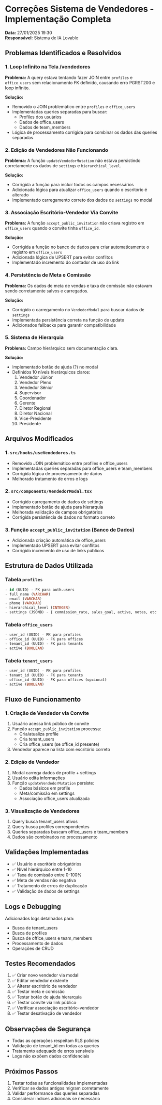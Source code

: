 # Correções Sistema de Vendedores - Implementação Completa

**Data:** 27/01/2025 19:30  
**Responsável:** Sistema de IA Lovable

## Problemas Identificados e Resolvidos

### 1. Loop Infinito na Tela /vendedores
**Problema:** A query estava tentando fazer JOIN entre `profiles` e `office_users` sem relacionamento FK definido, causando erro PGRST200 e loop infinito.

**Solução:** 
- Removido o JOIN problemático entre `profiles` e `office_users`
- Implementadas queries separadas para buscar:
  - Profiles dos usuários
  - Dados de office_users
  - Dados de team_members
- Lógica de processamento corrigida para combinar os dados das queries separadas

### 2. Edição de Vendedores Não Funcionando
**Problema:** A função `updateVendedorMutation` não estava persistindo corretamente os dados de `settings` e `hierarchical_level`.

**Solução:**
- Corrigida a função para incluir todos os campos necessários
- Adicionada lógica para atualizar `office_users` quando o escritório é alterado
- Implementado carregamento correto dos dados de `settings` no modal

### 3. Associação Escritório-Vendedor Via Convite
**Problema:** A função `accept_public_invitation` não criava registro em `office_users` quando o convite tinha `office_id`.

**Solução:**
- Corrigida a função no banco de dados para criar automaticamente o registro em `office_users`
- Adicionada lógica de UPSERT para evitar conflitos
- Implementado incremento do contador de uso do link

### 4. Persistência de Meta e Comissão
**Problema:** Os dados de meta de vendas e taxa de comissão não estavam sendo corretamente salvos e carregados.

**Solução:**
- Corrigido o carregamento no `VendedorModal` para buscar dados de `settings`
- Implementada persistência correta na função de update
- Adicionados fallbacks para garantir compatibilidade

### 5. Sistema de Hierarquia
**Problema:** Campo hierárquico sem documentação clara.

**Solução:**
- Implementado botão de ajuda (?) no modal
- Definidos 10 níveis hierárquicos claros:
  1. Vendedor Júnior
  2. Vendedor Pleno  
  3. Vendedor Sênior
  4. Supervisor
  5. Coordenador
  6. Gerente
  7. Diretor Regional
  8. Diretor Nacional
  9. Vice-Presidente
  10. Presidente

## Arquivos Modificados

### 1. `src/hooks/useVendedores.ts`
- Removido JOIN problemático entre profiles e office_users
- Implementadas queries separadas para office_users e team_members
- Corrigida lógica de processamento de dados
- Melhorado tratamento de erros e logs

### 2. `src/components/VendedorModal.tsx`
- Corrigido carregamento de dados de settings
- Implementado botão de ajuda para hierarquia
- Melhorada validação de campos obrigatórios
- Corrigida persistência de dados no formato correto

### 3. Função `accept_public_invitation` (Banco de Dados)
- Adicionada criação automática de office_users
- Implementado UPSERT para evitar conflitos
- Corrigido incremento de uso de links públicos

## Estrutura de Dados Utilizada

### Tabela `profiles`
```sql
- id (UUID) - FK para auth.users
- full_name (VARCHAR)
- email (VARCHAR)
- phone (VARCHAR)
- hierarchical_level (INTEGER)
- settings (JSONB) - { commission_rate, sales_goal, active, notes, etc }
```

### Tabela `office_users`
```sql
- user_id (UUID) - FK para profiles
- office_id (UUID) - FK para offices
- tenant_id (UUID) - FK para tenants
- active (BOOLEAN)
```

### Tabela `tenant_users`
```sql
- user_id (UUID) - FK para profiles
- tenant_id (UUID) - FK para tenants
- office_id (UUID) - FK para offices (opcional)
- active (BOOLEAN)
```

## Fluxo de Funcionamento

### 1. Criação de Vendedor via Convite
1. Usuário acessa link público de convite
2. Função `accept_public_invitation` processa:
   - Cria/atualiza profile
   - Cria tenant_users
   - Cria office_users (se office_id presente)
3. Vendedor aparece na lista com escritório correto

### 2. Edição de Vendedor
1. Modal carrega dados de profile + settings
2. Usuário edita informações
3. Função `updateVendedorMutation` persiste:
   - Dados básicos em profile
   - Meta/comissão em settings
   - Associação office_users atualizada

### 3. Visualização de Vendedores
1. Query busca tenant_users ativos
2. Query busca profiles correspondentes
3. Queries separadas buscam office_users e team_members
4. Dados são combinados no processamento

## Validações Implementadas

- ✅ Usuário e escritório obrigatórios
- ✅ Nível hierárquico entre 1-10
- ✅ Taxa de comissão entre 0-100%
- ✅ Meta de vendas não negativa
- ✅ Tratamento de erros de duplicação
- ✅ Validação de dados de settings

## Logs e Debugging

Adicionados logs detalhados para:
- Busca de tenant_users
- Busca de profiles
- Busca de office_users e team_members
- Processamento de dados
- Operações de CRUD

## Testes Recomendados

1. ✅ Criar novo vendedor via modal
2. ✅ Editar vendedor existente
3. ✅ Alterar escritório de vendedor
4. ✅ Testar meta e comissão
5. ✅ Testar botão de ajuda hierarquia
6. ✅ Testar convite via link público
7. ✅ Verificar associação escritório-vendedor
8. ✅ Testar desativação de vendedor

## Observações de Segurança

- Todas as operações respeitam RLS policies
- Validação de tenant_id em todas as queries
- Tratamento adequado de erros sensíveis
- Logs não expõem dados confidenciais

## Próximos Passos

1. Testar todas as funcionalidades implementadas
2. Verificar se dados antigos migram corretamente
3. Validar performance das queries separadas
4. Considerar índices adicionais se necessário